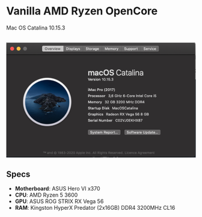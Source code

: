 # Vanilla AMD Ryzen OpenCore
Mac OS Catalina 10.15.3
<br>
<br>

![Info](https://github.com/MikhailGorobets/MacOS/blob/master/Info.png)
## Specs
* __Motherboard__: ASUS Hero VI x370
* __CPU__: AMD Ryzen 5 3600
* __GPU__: ASUS ROG STRIX RX Vega 56
* __RAM__: Kingston HyperX Predator (2x16GB) DDR4 3200MHz CL16
